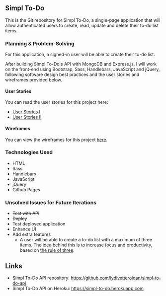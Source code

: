 ## Simpl To-Do
This is the Git repository for Simpl To-Do, a single-page application that will allow authenticated users to create, read, update and delete their to-do list items.

### Planning & Problem-Solving
For this application, a signed-in user will be able to create their to-do list.

After building Simpl To-Do's API with MongoDB and Express.js, I will work on the front-end using Bootstrap, Sass, Handlebars, JavaScript and jQuery, following software design best practices and the user stories and wireframes provided below.

#### User Stories

You can read the user stories for this project here:
- [User Stories I](https://imgur.com/DjubbD2)
- [User Stories II](https://imgur.com/duYYzOT)

#### Wireframes

You can view the wireframes for this project [here](https://imgur.com/b7TJV0F).

### Technologies Used
- HTML
- Sass
- Handlebars
- JavaScript
- jQuery
- Github Pages

### Unsolved Issues for Future Iterations
- ~~Test with API~~
- ~~Deploy~~
- Test deployed application
- Enhance UI
- Add extra features
  - A user will be able to create a to-do list with a maximum of three items. The idea behind this is to increase focus and productivity, based on [the rule of three](http://agilelifestyle.net/the-rule-of-3).

## Links
- Simpl To-Do API repository: https://github.com/lydivetteroldan/simpl-to-do-api
- Simpl To-Do API on Heroku: https://simpl-to-do.herokuapp.com

